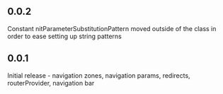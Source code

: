 ## 0.0.2
Constant nitParameterSubstitutionPattern moved outside of the class in order to ease setting up string patterns

## 0.0.1
Initial release - navigation zones, navigation params, redirects, routerProvider, navigation bar